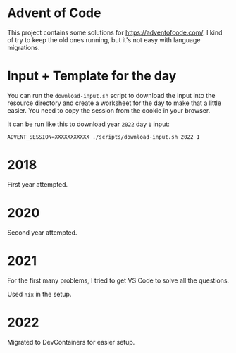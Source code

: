 # Advent of Code

This project contains some solutions for https://adventofcode.com/. I kind of try to keep the old ones running, but it's not easy with language migrations.

# Input + Template for the day 

You can run the `download-input.sh` script to download the input into the resource directory and create a worksheet for the day to make that a little easier. You need to copy the session from the cookie in your browser.

It can be run like this to download year `2022` day `1` input:

    ADVENT_SESSION=XXXXXXXXXXX ./scripts/download-input.sh 2022 1


# 2018

First year attempted.

# 2020

Second year attempted.

# 2021

For the first many problems, I tried to get VS Code to solve all the questions.

Used `nix` in the setup.

# 2022

Migrated to DevContainers for easier setup.